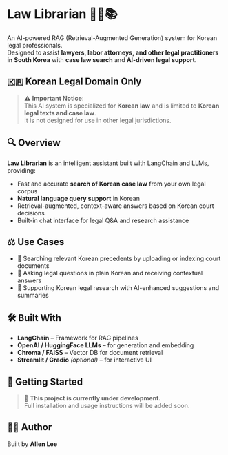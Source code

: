 # Law Librarian 🧑‍⚖️📚

An AI-powered RAG (Retrieval-Augmented Generation) system for Korean legal professionals.  
Designed to assist **lawyers, labor attorneys, and other legal practitioners in South Korea** with **case law search** and **AI-driven legal support**.

## 🇰🇷 Korean Legal Domain Only

> ⚠️ **Important Notice**:  
> This AI system is specialized for **Korean law** and is limited to **Korean legal texts and case law**.  
> It is not designed for use in other legal jurisdictions.

## 🔍 Overview

**Law Librarian** is an intelligent assistant built with LangChain and LLMs, providing:

- Fast and accurate **search of Korean case law** from your own legal corpus
- **Natural language query support** in Korean
- Retrieval-augmented, context-aware answers based on Korean court decisions
- Built-in chat interface for legal Q&A and research assistance

## ⚖️ Use Cases

- 📑 Searching relevant Korean precedents by uploading or indexing court documents
- 💬 Asking legal questions in plain Korean and receiving contextual answers
- 🧠 Supporting Korean legal research with AI-enhanced suggestions and summaries

## 🛠️ Built With

- **LangChain** – Framework for RAG pipelines
- **OpenAI / HuggingFace LLMs** – for generation and embedding
- **Chroma / FAISS** – Vector DB for document retrieval
- **Streamlit / Gradio** _(optional)_ – for interactive UI

## 🚧 Getting Started

> 🚧 **This project is currently under development.**  
> Full installation and usage instructions will be added soon.

## 🙋‍♂️ Author

Built by **Allen Lee**
